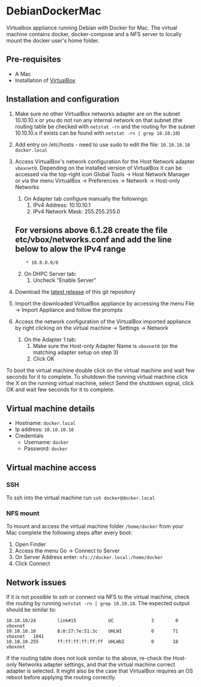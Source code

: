 # DebianDockerMac
Virtualbox appliance running Debian with Docker for Mac.
The virtual machine contains docker, docker-compose and a NFS server to locally mount the docker user's home folder.

## Pre-requisites
* A Mac
* Installation of [VirtualBox](https://www.virtualbox.org/wiki/Downloads)

## Installation and configuration
1. Make sure no other VirtualBox networks adapter are on the subnet 10.10.10.x or you do not run any internal network on that subnet (the routing table be checked with `netstat -rn` and the routing for the subnet 10.10.10.x if exists can be found with `netstat -rn | grep 10.10.10`)
2. Add entry on /etc/hosts - need to use sudo to edit the file: `10.10.10.10 docker.local`
3. Access VirtualBox's network configuration for the Host Network adapter `vboxnet0`. Depending on the installed version of VirtualBox it can be accessed via the top-right icon Global Tools -> Host Network Manager or via the menu VirtualBox -> Preferences -> Network -> Host-only Networks
    1. On Adapter tab configure manually the followings:
        1. IPv4 Address: 10.10.10.1
        2. IPv4 Network Mask: 255.255.255.0
   
    ## For versions above 6.1.28 create the file etc/vbox/networks.conf and add the line below to alow the IPv4 range

           * 10.0.0.0/8
    
     2. On DHPC Server tab:
        1. Uncheck "Enable Server"
4. Download the [latest release](https://github.com/esimonetti/DebianDockerMac/releases/latest) of this git repository
5. Import the downloaded VirtualBox appliance by accessing the menu File -> Import Appliance and follow the prompts
6. Access the network configuration of the VirtualBox imported appliance by right clicking on the virtual machine -> Settings -> Network
    1. On the Adapter 1 tab:
        1. Make sure the Host-only Adapter Name is `vboxnet0` (or the matching adapter setup on step 3)
        2. Click OK

To boot the virtual machine double click on the virtual machine and wait few seconds for it to complete.
To shutdown the running virtual machine click the X on the running virtual machine, select Send the shutdown signal, click OK and wait few seconds for it to complete.

## Virtual machine details
* Hostname: `docker.local`
* Ip address: `10.10.10.10`
* Credentials
    * Username: `docker`
    * Password: `docker`

## Virtual machine access

### SSH
To ssh into the virtual machine run `ssh docker@docker.local`

### NFS mount
To mount and access the virtual machine folder `/home/docker` from your Mac complete the following steps after every boot:
1. Open Finder
2. Access the menu Go -> Connect to Server
3. On Server Address enter: `nfs://docker.local:/home/docker`
4. Click Connect

## Network issues
If it is not possible to ssh or connect via NFS to the virtual machine, check the routing by running `netstat -rn | grep 10.10.10`.
The expected output should be similar to:
```
10.10.10/24        link#15            UC              3        0 vboxnet
10.10.10.10        8:0:27:7e:51:3c    UHLWI           0       71 vboxnet   1041
10.10.10.255       ff:ff:ff:ff:ff:ff  UHLWbI          0       18 vboxnet
```
If the routing table does not look similar to the above, re-check the Host-only Networks adapter settings, and that the virtual machine correct adapter is selected. It might also be the case that VirtualBox requires an OS reboot before applying the routing correctly.
